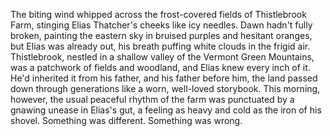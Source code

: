 The biting wind whipped across the frost-covered fields of Thistlebrook Farm, stinging Elias Thatcher's cheeks like icy needles.  Dawn hadn't fully broken, painting the eastern sky in bruised purples and hesitant oranges, but Elias was already out, his breath puffing white clouds in the frigid air. Thistlebrook, nestled in a shallow valley of the Vermont Green Mountains, was a patchwork of fields and woodland, and Elias knew every inch of it.  He'd inherited it from his father, and his father before him, the land passed down through generations like a worn, well-loved storybook. This morning, however, the usual peaceful rhythm of the farm was punctuated by a gnawing unease in Elias's gut, a feeling as heavy and cold as the iron of his shovel.  Something was different. Something was wrong.
